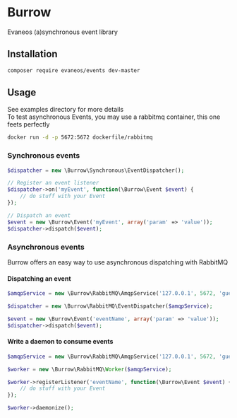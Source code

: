 Burrow
======

Evaneos (a)synchronous event library

Installation
------------
```bash
composer require evaneos/events dev-master
```
Usage
-----

See examples directory for more details  
To test asynchronous Events, you may use a rabbitmq container, this one feets perfectly 
```bash
docker run -d -p 5672:5672 dockerfile/rabbitmq
```
### Synchronous events
```php
$dispatcher = new \Burrow\Synchronous\EventDispatcher();

// Register an event listener
$dispatcher->on('myEvent', function(\Burrow\Event $event) {
    // do stuff with your Event
});

// Dispatch an event
$event = new \Burrow\Event('myEvent', array('param' => 'value'));
$dispatcher->dispatch($event);
```    

### Asynchronous events

Burrow offers an easy way to use asynchronous dispatching with RabbitMQ
    
#### Dispatching an event
```php
$amqpService = new \Burrow\RabbitMQ\AmqpService('127.0.0.1', 5672, 'guest', 'guest');

$dispatcher = new \Burrow\RabbitMQ\EventDispatcher($amqpService);

$event = new \Burrow\Event('eventName', array('param' => 'value'));
$dispatcher->dispatch($event);
```

#### Write a daemon to consume events
```php
$amqpService = new \Burrow\RabbitMQ\AmqpService('127.0.0.1', 5672, 'guest', 'guest');

$worker = new \Burrow\RabbitMQ\Worker($amqpService);

$worker->registerListener('eventName', function(\Burrow\Event $event) {
    // do stuff with your Event
});

$worker->daemonize();
```